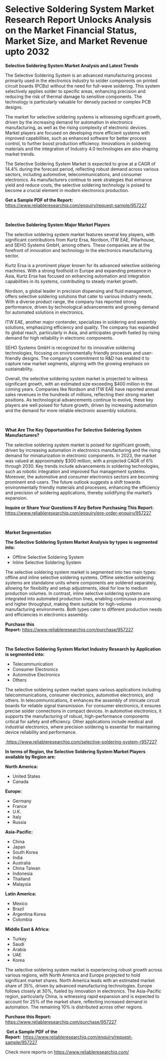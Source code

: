 <p><h1>Selective Soldering System Market Research Report Unlocks Analysis on the Market Financial Status, Market Size, and Market Revenue upto 2032</h1></p><p><strong>Selective Soldering System Market Analysis and Latest Trends</strong></p>
<p><p>The Selective Soldering System is an advanced manufacturing process primarily used in the electronics industry to solder components on printed circuit boards (PCBs) without the need for full-wave soldering. This system selectively applies solder to specific areas, enhancing precision and reducing the risk of thermal damage to sensitive components. The technology is particularly valuable for densely packed or complex PCB designs.</p><p>The market for selective soldering systems is witnessing significant growth, driven by the increasing demand for automation in electronics manufacturing, as well as the rising complexity of electronic devices. Market players are focused on developing more efficient systems with improved capabilities, such as enhanced software for better process control, to further boost production efficiency. Innovations in soldering materials and the integration of Industry 4.0 technologies are also shaping market trends.</p><p>The Selective Soldering System Market is expected to grow at a CAGR of 14.4% during the forecast period, reflecting robust demand across various sectors, including automotive, telecommunications, and consumer electronics. As manufacturers continue to seek strategies that enhance yield and reduce costs, the selective soldering technology is poised to become a crucial element in modern electronics production.</p></p>
<p><strong>Get a Sample PDF of the Report:&nbsp;</strong> <a href="https://www.reliableresearchiq.com/enquiry/request-sample/957227?utm_campaign=3524&utm_medium=2&utm_source=Github&utm_content=ia&utm_term=10042025&utm_id=selective-soldering-system">https://www.reliableresearchiq.com/enquiry/request-sample/957227</a></p>
<p>&nbsp;</p>
<p><strong>Selective Soldering System Major Market Players</strong></p>
<p><p>The selective soldering system market features several key players, with significant contributions from Kurtz Ersa, Nordson, ITW EAE, Pillarhouse, and SEHO Systems GmbH, among others. These companies are at the forefront of innovation and technology in the electronics manufacturing sector.</p><p>Kurtz Ersa is a prominent player known for its advanced selective soldering machines. With a strong foothold in Europe and expanding presence in Asia, Kurtz Ersa has focused on enhancing automation and integration capabilities in its systems, contributing to steady market growth.</p><p>Nordson, a global leader in precision dispensing and fluid management, offers selective soldering solutions that cater to various industry needs. With a diverse product range, the company has reported strong performance, driven by technological advancements and growing demand for automated solutions in electronics.</p><p>ITW EAE, another major contender, specializes in soldering and assembly solutions, emphasizing efficiency and quality. The company has expanded its global reach, particularly in Asia, and anticipates growth fueled by rising demand for high reliability in electronic components.</p><p>SEHO Systems GmbH is recognized for its innovative soldering technologies, focusing on environmentally friendly processes and user-friendly designs. The company’s commitment to R&D has enabled it to capture new market segments, aligning with the growing emphasis on sustainability.</p><p>Overall, the selective soldering system market is projected to witness significant growth, with an estimated size exceeding $400 million in the coming years. Companies like Nordson and ITW EAE have reported annual sales revenues in the hundreds of millions, reflecting their strong market positions. As technological advancements continue to evolve, these key players are well poised for future growth, driven by increasing automation and the demand for more reliable electronic assembly solutions.</p></p>
<p>&nbsp;</p>
<p><strong>What Are The Key Opportunities For Selective Soldering System Manufacturers?</strong></p>
<p><p>The selective soldering system market is poised for significant growth, driven by increasing automation in electronics manufacturing and the rising demand for miniaturization in electronic components. In 2023, the market was valued at approximately $300 million, with a projected CAGR of 6% through 2030. Key trends include advancements in soldering technologies, such as robotic integration and improved flux management systems. Moreover, the automotive and consumer electronics sectors are becoming prominent end-users. The future outlook suggests a shift towards environmentally friendly materials and processes, enhancing the efficiency and precision of soldering applications, thereby solidifying the market’s expansion.</p></p>
<p><strong>Inquire or Share Your Questions If Any Before Purchasing This Report:</strong> <a href="https://www.reliableresearchiq.com/enquiry/pre-order-enquiry/957227?utm_campaign=3524&utm_medium=2&utm_source=Github&utm_content=ia&utm_term=10042025&utm_id=selective-soldering-system">https://www.reliableresearchiq.com/enquiry/pre-order-enquiry/957227</a></p>
<p>&nbsp;</p>
<p><strong>Market Segmentation</strong></p>
<p><strong>The Selective Soldering System Market Analysis by types is segmented into:</strong></p>
<p><ul><li>Offline Selective Soldering System</li><li>Inline Selective Soldering System</li></ul></p>
<p><p>The selective soldering system market is segmented into two main types: offline and inline selective soldering systems. Offline selective soldering systems are standalone units where components are soldered separately, allowing for flexibility and setup adjustments, ideal for low to medium production volumes. In contrast, inline selective soldering systems are integrated into automated production lines, enabling continuous processing and higher throughput, making them suitable for high-volume manufacturing environments. Both types cater to different production needs and efficiencies in electronics assembly.</p></p>
<p><strong>Purchase this Report:&nbsp;</strong><a href="https://www.reliableresearchiq.com/purchase/957227?utm_campaign=3524&utm_medium=2&utm_source=Github&utm_content=ia&utm_term=10042025&utm_id=selective-soldering-system">https://www.reliableresearchiq.com/purchase/957227</a></p>
<p>&nbsp;</p>
<p><strong>The Selective Soldering System Market Industry Research by Application is segmented into:</strong></p>
<p><ul><li>Telecommunication</li><li>Consumer Electronics</li><li>Automotive Electronics</li><li>Others</li></ul></p>
<p><p>The selective soldering system market spans various applications including telecommunications, consumer electronics, automotive electronics, and others. In telecommunications, it enhances the assembly of intricate circuit boards for reliable signal transmission. For consumer electronics, it ensures precise solder connections in compact devices. In automotive electronics, it supports the manufacturing of robust, high-performance components critical for safety and efficiency. Other applications include medical and industrial electronics, where precision soldering is essential for maintaining device reliability and performance.</p></p>
<p><a href="https://www.reliableresearchiq.com/selective-soldering-system-r957227?utm_campaign=3524&utm_medium=2&utm_source=Github&utm_content=ia&utm_term=10042025&utm_id=selective-soldering-system">&nbsp;https://www.reliableresearchiq.com/selective-soldering-system-r957227</a></p>
<p><strong>In terms of Region, the Selective Soldering System Market Players available by Region are:</strong></p>
<p>
    <p> <strong> North America: </strong>
        <ul>
            <li>United States</li>
            <li>Canada</li>
        </ul>
        </p> 
    <p> <strong> Europe: </strong>
        <ul>
            <li>Germany</li>
            <li>France</li>
            <li>U.K.</li>
            <li>Italy</li>
            <li>Russia</li>
        </ul>
        </p> 
    <p> <strong> Asia-Pacific: </strong>
        <ul>
            <li>China</li>
            <li>Japan</li>
            <li>South Korea</li>
            <li>India</li>
            <li>Australia</li>
            <li>China Taiwan</li>
            <li>Indonesia</li>
            <li>Thailand</li>
            <li>Malaysia</li>
        </ul>
        </p> 
    <p> <strong> Latin America: </strong>
        <ul>
            <li>Mexico</li>
            <li>Brazil</li>
            <li>Argentina Korea</li>
            <li>Colombia</li>
        </ul>
        </p> 
    <p> <strong> Middle East & Africa: </strong>
        <ul>
            <li>Turkey</li>
            <li>Saudi</li>
            <li>Arabia</li>
            <li>UAE</li>
            <li>Korea</li>
        </ul>
    </p>
    </p>
<p><p>The selective soldering system market is experiencing robust growth across various regions, with North America and Europe projected to hold significant market shares. North America leads with an estimated market share of 35%, driven by advanced manufacturing technologies. Europe follows closely at 30%, fueled by innovation in electronics. The Asia-Pacific region, particularly China, is witnessing rapid expansion and is expected to account for 25% of the market share, reflecting increased demand in automation. The remaining 10% is distributed across other regions.</p></p>
<p><strong>Purchase this Report: </strong><a href="https://www.reliableresearchiq.com/purchase/957227?utm_campaign=3524&utm_medium=2&utm_source=Github&utm_content=ia&utm_term=10042025&utm_id=selective-soldering-system">https://www.reliableresearchiq.com/purchase/957227</a></p>
<p>&nbsp;<strong>Get a Sample PDF of the Report:&nbsp;&nbsp;</strong><a href="https://www.reliableresearchiq.com/enquiry/request-sample/957227?utm_campaign=3524&utm_medium=2&utm_source=Github&utm_content=ia&utm_term=10042025&utm_id=selective-soldering-system">https://www.reliableresearchiq.com/enquiry/request-sample/957227</a></p>
<p><strong></strong></p>
<p>Check more reports on <a href="https://www.reliableresearchiq.com/?utm_campaign=3524&utm_medium=2&utm_source=Github&utm_content=ia&utm_term=10042025&utm_id=selective-soldering-system">https://www.reliableresearchiq.com/</a></p>